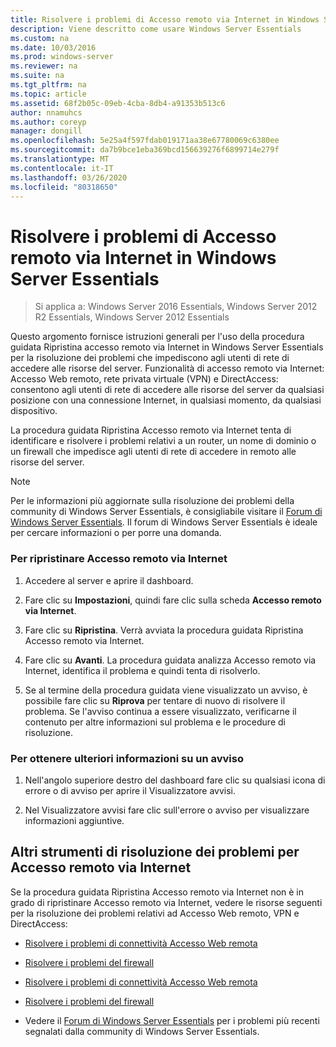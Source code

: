 ```yaml
---
title: Risolvere i problemi di Accesso remoto via Internet in Windows Server Essentials
description: Viene descritto come usare Windows Server Essentials
ms.custom: na
ms.date: 10/03/2016
ms.prod: windows-server
ms.reviewer: na
ms.suite: na
ms.tgt_pltfrm: na
ms.topic: article
ms.assetid: 68f2b05c-09eb-4cba-8db4-a91353b513c6
author: nnamuhcs
ms.author: coreyp
manager: dongill
ms.openlocfilehash: 5e25a4f597fdab019171aa38e67780069c6380ee
ms.sourcegitcommit: da7b9bce1eba369bcd156639276f6899714e279f
ms.translationtype: MT
ms.contentlocale: it-IT
ms.lasthandoff: 03/26/2020
ms.locfileid: "80318650"
---
```

# <a name="troubleshoot-anywhere-access-in-windows-server-essentials"></a>Risolvere i problemi di Accesso remoto via Internet in Windows Server Essentials

>Si applica a: Windows Server 2016 Essentials, Windows Server 2012 R2 Essentials, Windows Server 2012 Essentials

Questo argomento fornisce istruzioni generali per l'uso della procedura guidata Ripristina accesso remoto via Internet in Windows Server Essentials per la risoluzione dei problemi che impediscono agli utenti di rete di accedere alle risorse del server. Funzionalità di accesso remoto via Internet: Accesso Web remoto, rete privata virtuale (VPN) e DirectAccess: consentono agli utenti di rete di accedere alle risorse del server da qualsiasi posizione con una connessione Internet, in qualsiasi momento, da qualsiasi dispositivo.  
  
 La procedura guidata Ripristina Accesso remoto via Internet tenta di identificare e risolvere i problemi relativi a un router, un nome di dominio o un firewall che impedisce agli utenti di rete di accedere in remoto alle risorse del server.  
  
> [!NOTE]
>  Per le informazioni più aggiornate sulla risoluzione dei problemi della community di Windows Server Essentials, è consigliabile visitare il [Forum di Windows Server Essentials](https://social.technet.microsoft.com/Forums/winserveressentials/threads). Il forum di Windows Server Essentials è ideale per cercare informazioni o per porre una domanda.  
  
### <a name="to-repair-anywhere-access"></a>Per ripristinare Accesso remoto via Internet  
  
1.  Accedere al server e aprire il dashboard.  
  
2.  Fare clic su **Impostazioni**, quindi fare clic sulla scheda **Accesso remoto via Internet**.  
  
3.  Fare clic su **Ripristina**. Verrà avviata la procedura guidata Ripristina Accesso remoto via Internet.  
  
4.  Fare clic su **Avanti**. La procedura guidata analizza Accesso remoto via Internet, identifica il problema e quindi tenta di risolverlo.  
  
5.  Se al termine della procedura guidata viene visualizzato un avviso, è possibile fare clic su **Riprova** per tentare di nuovo di risolvere il problema. Se l'avviso continua a essere visualizzato, verificarne il contenuto per altre informazioni sul problema e le procedure di risoluzione.  
  
### <a name="to-get-more-information-about-an-alert"></a>Per ottenere ulteriori informazioni su un avviso  
  
1.  Nell'angolo superiore destro del dashboard fare clic su qualsiasi icona di errore o di avviso per aprire il Visualizzatore avvisi.  
  
2.  Nel Visualizzatore avvisi fare clic sull'errore o avviso per visualizzare informazioni aggiuntive.  
  
## <a name="additional-troubleshooting-for-anywhere-access"></a>Altri strumenti di risoluzione dei problemi per Accesso remoto via Internet  
 Se la procedura guidata Ripristina Accesso remoto via Internet non è in grado di ripristinare Accesso remoto via Internet, vedere le risorse seguenti per la risoluzione dei problemi relativi ad Accesso Web remoto, VPN e DirectAccess:  
  

-   [Risolvere i problemi di connettività Accesso Web remota](Troubleshoot-Remote-Web-Access-connectivity-in-Windows-Server-Essentials.md)  
  
-   [Risolvere i problemi del firewall](Troubleshoot-your-firewall-in-Windows-Server-Essentials.md)  

-   [Risolvere i problemi di connettività Accesso Web remota](../support/Troubleshoot-Remote-Web-Access-connectivity-in-Windows-Server-Essentials.md)  
  
-   [Risolvere i problemi del firewall](../support/Troubleshoot-your-firewall-in-Windows-Server-Essentials.md)  

  
-   Vedere il [Forum di Windows Server Essentials](https://social.technet.microsoft.com/Forums/winserveressentials/threads) per i problemi più recenti segnalati dalla community di Windows Server Essentials.
